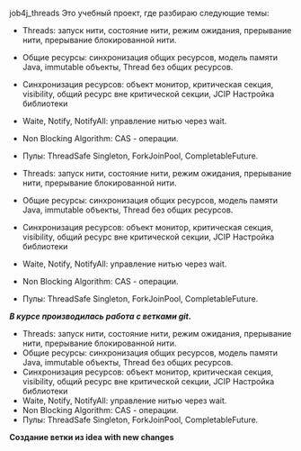 job4j_threads
Это учебный проект, где разбираю следующие темы:

* Threads: запуск нити, состояние нити, режим ожидания, прерывание нити, прерывание блокированной нити.
* Общие ресурсы: синхронизация общих ресурсов, модель памяти Java, immutable объекты, Thread без общих ресурсов.
* Синхронизация ресурсов: объект монитор, критическая секция, visibility, общий ресурс вне критической секции, JCIP Настройка библиотеки
* Waite, Notify, NotifyAll: управление нитью через wait.
* Non Blocking Algorithm: CAS - операции.
* Пулы: ThreadSafe Singleton, ForkJoinPool, CompletableFuture.

* Threads: запуск нити, состояние нити, режим ожидания, прерывание нити, прерывание блокированной нити.
* Общие ресурсы: синхронизация общих ресурсов, модель памяти Java, immutable объекты, Thread без общих ресурсов.
* Синхронизация ресурсов: объект монитор, критическая секция, visibility, общий ресурс вне критической секции, JCIP Настройка библиотеки
* Waite, Notify, NotifyAll: управление нитью через wait.
* Non Blocking Algorithm: CAS - операции.
* Пулы: ThreadSafe Singleton, ForkJoinPool, CompletableFuture.


***В курсе производилась работа с ветками git.*** 
* Threads: запуск нити, состояние нити, режим ожидания, прерывание нити, прерывание блокированной нити.
* Общие ресурсы: синхронизация общих ресурсов, модель памяти Java, immutable объекты, Thread без общих ресурсов.
* Синхронизация ресурсов: объект монитор, критическая секция, visibility, общий ресурс вне критической секции, JCIP Настройка библиотеки
* Waite, Notify, NotifyAll: управление нитью через wait.
* Non Blocking Algorithm: CAS - операции.
* Пулы: ThreadSafe Singleton, ForkJoinPool, CompletableFuture.

**Создание ветки из idea** **with new changes**